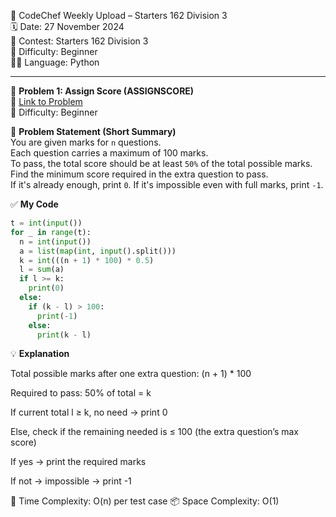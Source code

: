 🚀 CodeChef Weekly Upload – Starters 162 Division 3  
🗓️ Date: 27 November 2024  
📁 Contest: Starters 162 Division 3  
🎯 Difficulty: Beginner  
👨‍💻 Language: Python  

---

🧩 **Problem 1: Assign Score (ASSIGNSCORE)**  
🔗 [Link to Problem](https://www.codechef.com/problems/ASSIGNSCORE)  
🚩 Difficulty: Beginner  

📝 **Problem Statement (Short Summary)**  
You are given marks for `n` questions.  
Each question carries a maximum of 100 marks.  
To pass, the total score should be at least `50%` of the total possible marks.  
Find the minimum score required in the extra question to pass.  
If it's already enough, print `0`. If it's impossible even with full marks, print `-1`.

✅ **My Code**
```python
t = int(input())
for _ in range(t):
  n = int(input())
  a = list(map(int, input().split()))
  k = int(((n + 1) * 100) * 0.5)
  l = sum(a)
  if l >= k:
    print(0)
  else:
    if (k - l) > 100:
      print(-1)
    else:
      print(k - l)
```

💡 **Explanation**

Total possible marks after one extra question: (n + 1) * 100

Required to pass: 50% of total = k

If current total l ≥ k, no need → print 0

Else, check if the remaining needed is ≤ 100 (the extra question’s max score)

If yes → print the required marks

If not → impossible → print -1

🧠 Time Complexity: O(n) per test case
📦 Space Complexity: O(1)



